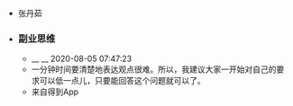 - 张丹茹
- ### 副业思维
    - __ __ 2020-08-05 07:47:23
    - 一分钟时间要清楚地表达观点很难。所以，我建议大家一开始对自己的要求可以低一点儿，只要能回答这个问题就可以了。
    - 来自得到App
